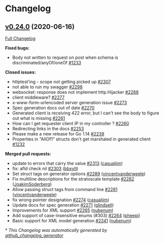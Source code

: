 # Changelog

## [v0.24.0](https://github.com/ianchen0119/go-swagger/tree/v0.24.0) (2020-06-16)

[Full Changelog](https://github.com/ianchen0119/go-swagger/compare/v0.23.0...v0.24.0)

**Fixed bugs:**

- Body not written to request on post when schema is discriminated/anyOf/oneOf [\#1233](https://github.com/ianchen0119/go-swagger/issues/1233)

**Closed issues:**

- httptest'ing - scope not getting picked up [\#2307](https://github.com/ianchen0119/go-swagger/issues/2307)
- not able to run my swagger  [\#2298](https://github.com/ianchen0119/go-swagger/issues/2298)
- websocket: response does not implement http.Hijacker [\#2288](https://github.com/ianchen0119/go-swagger/issues/2288)
- client middleware? [\#2277](https://github.com/ianchen0119/go-swagger/issues/2277)
- x-www-form-urlencoded server generation issue [\#2273](https://github.com/ianchen0119/go-swagger/issues/2273)
- Spec generation docs out of date [\#2270](https://github.com/ianchen0119/go-swagger/issues/2270)
- Generated client is receiving 422 error, but I can't see the body to figure out what is missing [\#2261](https://github.com/ianchen0119/go-swagger/issues/2261)
- How can I get requester client IP in my controller ? [\#2260](https://github.com/ianchen0119/go-swagger/issues/2260)
- Redirecting links in the docs [\#2253](https://github.com/ianchen0119/go-swagger/issues/2253)
- Please make a new release for Go 1.14 [\#2239](https://github.com/ianchen0119/go-swagger/issues/2239)
- Properties in "AllOf1" structs don't get marshaled in generated client [\#1232](https://github.com/ianchen0119/go-swagger/issues/1232)

**Merged pull requests:**

- update to errors that carry the value [\#2313](https://github.com/ianchen0119/go-swagger/pull/2313) ([casualjim](https://github.com/casualjim))
- fix: afld check nil [\#2303](https://github.com/ianchen0119/go-swagger/pull/2303) ([bbxytl](https://github.com/bbxytl))
- Set struct tags on generator options [\#2289](https://github.com/ianchen0119/go-swagger/pull/2289) ([vincentvanderweele](https://github.com/vincentvanderweele))
- Fix multiline descriptions for the stratoscale template [\#2282](https://github.com/ianchen0119/go-swagger/pull/2282) ([JoakimSoderberg](https://github.com/JoakimSoderberg))
- Allow passing struct tags from command line [\#2281](https://github.com/ianchen0119/go-swagger/pull/2281) ([vincentvanderweele](https://github.com/vincentvanderweele))
- fix wrong pointer designation [\#2274](https://github.com/ianchen0119/go-swagger/pull/2274) ([casualjim](https://github.com/casualjim))
- Update docs for spec generation [\#2271](https://github.com/ianchen0119/go-swagger/pull/2271) ([glindsell](https://github.com/glindsell))
- Improvements for XML support [\#2265](https://github.com/ianchen0119/go-swagger/pull/2265) ([nubenum](https://github.com/nubenum))
- Add support of case-insensitive enums \(\#303\) [\#2264](https://github.com/ianchen0119/go-swagger/pull/2264) ([pheepi](https://github.com/pheepi))
- Basic support for XML model generation [\#2241](https://github.com/ianchen0119/go-swagger/pull/2241) ([nubenum](https://github.com/nubenum))



\* *This Changelog was automatically generated by [github_changelog_generator](https://github.com/github-changelog-generator/github-changelog-generator)*
